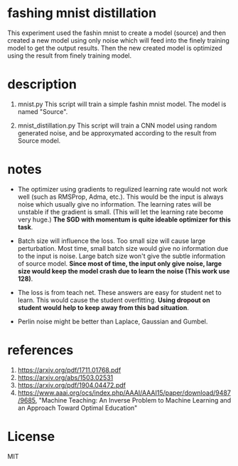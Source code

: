 fashing mnist distillation
===

This experiment used the fashin mnist to create a model (source) and then created a new model using only noise which will feed into the finely training model to get the output results.
Then the new created model is optimized using the result from finely training model.

# description

1. mnist.py
This script will train a simple fashin mnist model. The model is named "Source".

2. mnist_distillation.py
This script will train a CNN model using random generated noise, and be approxymated according to the result from Source model.


# notes
* The optimizer using gradients to regulized learning rate would not work well (such as RMSProp, Adma, etc.). This would be the input is always noise which usually give no information. The learning rates will be unstable if the gradient is small. (This will let the learning rate become very huge.) **The SGD with momentum is quite ideable optimizer for this task**. 

* Batch size will influence the loss. Too small size will cause large perturbation. Most time, small batch size would give no information due to the input is noise. Large batch size won't give the subtle information of source model. **Since most of time, the input only give noise, large size would keep the model crash due to learn the noise (This work use 128)**.

* The loss is from teach net. These answers are easy for student net to learn. This would cause the student overfitting. **Using dropout on student would help to keep away from this bad situation**.

* Perlin noise might be better than Laplace, Gaussian and Gumbel.

# references
1. https://arxiv.org/pdf/1711.01768.pdf
1. https://arxiv.org/abs/1503.02531
1. https://arxiv.org/pdf/1904.04472.pdf
1. https://www.aaai.org/ocs/index.php/AAAI/AAAI15/paper/download/9487/9685, "Machine Teaching: An Inverse Problem to Machine Learning and an Approach Toward Optimal Education"

# License
MIT

